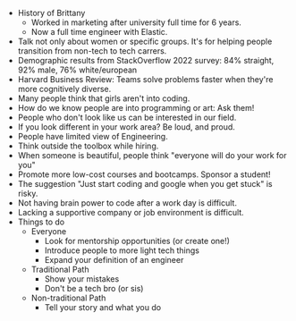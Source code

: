 - History of Brittany
  - Worked in marketing after university full time for 6 years.
  - Now a full time engineer with Elastic.
- Talk not only about women or specific groups. It's for helping people transition from non-tech to tech carrers.
- Demographic results from StackOverflow 2022 survey: 84% straight, 92% male, 76% white/european
- Harvard Business Review: Teams solve problems faster when they're more cognitively diverse.
- Many people think that girls aren't into coding.
- How do we know people are into programming or art: Ask them!
- People who don't look like us can be interested in our field.
- If you look different in your work area? Be loud, and proud.
- People have limited view of Engineering.
- Think outside the toolbox while hiring.
- When someone is beautiful, people think "everyone will do your work for you"
- Promote more low-cost courses and bootcamps. Sponsor a student!
- The suggestion "Just start coding and google when you get stuck" is risky.
- Not having brain power to code after a work day is difficult.
- Lacking a supportive company or job environment is difficult.
- Things to do
  - Everyone
    - Look for mentorship opportunities (or create one!)
    - Introduce people to more light tech things
    - Expand your definition of an engineer
  - Traditional Path
    - Show your mistakes
    - Don't be a tech bro (or sis)
  - Non-traditional Path
    - Tell your story and what you do